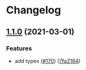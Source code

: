 # Changelog

## [1.1.0](https://www.github.com/hugomrdias/iso-url/compare/v1.0.0...v1.1.0) (2021-03-01)


### Features

* add types ([#170](https://www.github.com/hugomrdias/iso-url/issues/170)) ([7fa2184](https://www.github.com/hugomrdias/iso-url/commit/7fa2184a8906f38692427b74986693b4cec9682d))
